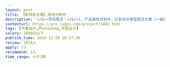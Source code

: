 ```yaml
---                
layout: post       
title: 【职场安全帽】落地页制作           
description: '</br>项目需求：</br>1、产品落地页制作，已有初步原型图及文案（一副长图）</br>2、产品为职场类产品，落地页的目的为产生购买，类似电商产品</br></br>人员要求：</br>需要有落地页设计经验</br>'     
contenturl: https://pro.lagou.com/project/1482.html      
tags: [平面设计,Photoshop,专题设计]            
salary: 3000元以下          
publish_time: 2016-12-29 10:57:30         
review: 1024人                   
apply: 7人                   
recommend: 1人                   
time_range: 小于1周              
---                 
```

